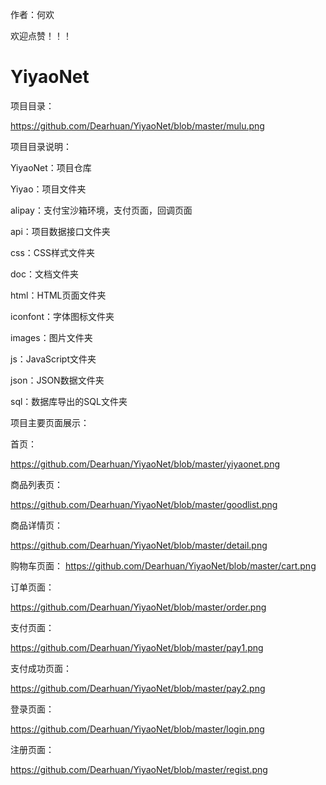 作者：何欢

欢迎点赞！！！

# YiyaoNet

项目目录：

https://github.com/Dearhuan/YiyaoNet/blob/master/mulu.png

项目目录说明：

YiyaoNet：项目仓库

Yiyao：项目文件夹

alipay：支付宝沙箱环境，支付页面，回调页面

api：项目数据接口文件夹

css：CSS样式文件夹

doc：文档文件夹

html：HTML页面文件夹

iconfont：字体图标文件夹

images：图片文件夹

js：JavaScript文件夹

json：JSON数据文件夹

sql：数据库导出的SQL文件夹

项目主要页面展示：

首页：

https://github.com/Dearhuan/YiyaoNet/blob/master/yiyaonet.png

商品列表页：

https://github.com/Dearhuan/YiyaoNet/blob/master/goodlist.png

商品详情页：

https://github.com/Dearhuan/YiyaoNet/blob/master/detail.png

购物车页面：
https://github.com/Dearhuan/YiyaoNet/blob/master/cart.png

订单页面：

https://github.com/Dearhuan/YiyaoNet/blob/master/order.png

支付页面：

https://github.com/Dearhuan/YiyaoNet/blob/master/pay1.png

支付成功页面：

https://github.com/Dearhuan/YiyaoNet/blob/master/pay2.png

登录页面：

https://github.com/Dearhuan/YiyaoNet/blob/master/login.png

注册页面：

https://github.com/Dearhuan/YiyaoNet/blob/master/regist.png